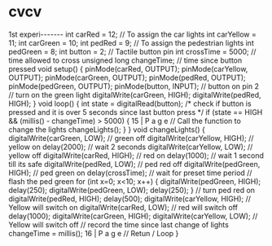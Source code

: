 # cvcv
1st experi-------
int carRed = 12; // To assign the car lights
int carYellow = 11;
int carGreen = 10;
int pedRed = 9; // To assign the pedestrian lights
int pedGreen = 8;
int button = 2; // Tactile button pin
int crossTime = 5000; // time allowed to cross
unsigned long changeTime; // time since button pressed
void setup()
{
pinMode(carRed, OUTPUT);
pinMode(carYellow, OUTPUT);
pinMode(carGreen, OUTPUT);
pinMode(pedRed, OUTPUT);
pinMode(pedGreen, OUTPUT);
pinMode(button, INPUT); // button on pin 2
// turn on the green light
digitalWrite(carGreen, HIGH);
digitalWrite(pedRed, HIGH);
}
void loop()
{
int state = digitalRead(button);
/* check if button is pressed and it is
over 5 seconds since last button press */
if (state == HIGH && (millis() - changeTime) > 5000)
{
15 | P a g e
// Call the function to change the lights
changeLights();
}
}
void changeLights() {
digitalWrite(carGreen, LOW); // green off
digitalWrite(carYellow, HIGH); // yellow on
delay(2000); // wait 2 seconds
digitalWrite(carYellow, LOW); // yellow off
digitalWrite(carRed, HIGH); // red on
delay(1000); // wait 1 second till its safe
digitalWrite(pedRed, LOW); // ped red off
digitalWrite(pedGreen, HIGH); // ped green on
delay(crossTime); // wait for preset time period
// flash the ped green
for (int x=0; x<10; x++) {
digitalWrite(pedGreen, HIGH);
delay(250);
digitalWrite(pedGreen, LOW);
delay(250);
}
// turn ped red on
digitalWrite(pedRed, HIGH);
delay(500);
digitalWrite(carYellow, HIGH); // Yellow will switch on
digitalWrite(carRed, LOW); // red will switch off
delay(1000);
digitalWrite(carGreen, HIGH);
digitalWrite(carYellow, LOW); // Yellow will switch off
// record the time since last change of lights
changeTime = millis();
16 | P a g e
// Retun / Loop
}

